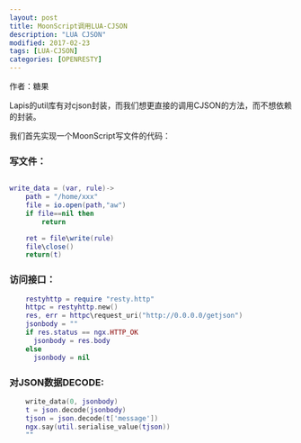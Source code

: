 ```yaml
---
layout: post
title: MoonScript调用LUA-CJSON
description: "LUA CJSON"
modified: 2017-02-23
tags: [LUA-CJSON]
categories: [OPENRESTY]
---
```


作者：糖果

Lapis的util库有对cjson封装，而我们想更直接的调用CJSON的方法，而不想依赖的封装。


我们首先实现一个MoonScript写文件的代码：

### 写文件：

```lua

write_data = (var, rule)->
    path = "/home/xxx"  
    file = io.open(path,"aw")
    if file==nil then
        return

    ret = file\write(rule)
    file\close()
    return(t)
```

### 访问接口：

```lua
    restyhttp = require "resty.http"
    httpc = restyhttp.new()
    res, err = httpc\request_uri("http://0.0.0.0/getjson")
    jsonbody = ""
    if res.status == ngx.HTTP_OK 
      jsonbody = res.body
    else 
      jsonbody = nil 
```

### 对JSON数据DECODE:

```lua
    write_data(0, jsonbody)
    t = json.decode(jsonbody)
    tjson = json.decode(t['message'])
    ngx.say(util.serialise_value(tjson))
    ""
```







